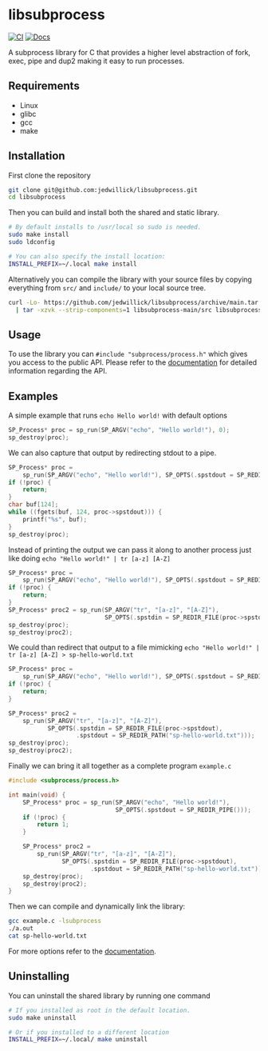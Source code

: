 # libsubprocess

<!-- badges: start -->

[![CI](https://github.com/jedwillick/libsubprocess/actions/workflows/ci.yml/badge.svg)](https://github.com/jedwillick/libsubprocess/actions/workflows/ci.yml)
[![Docs](https://github.com/jedwillick/libsubprocess/actions/workflows/docs.yml/badge.svg)](https://github.com/jedwillick/libsubprocess/actions/workflows/docs.yml)

<!-- badges: end -->

A subprocess library for C that provides a higher level abstraction of fork,
exec, pipe and dup2 making it easy to run processes.

## Requirements

- Linux
- glibc
- gcc
- make

## Installation

First clone the repository

```bash
git clone git@github.com:jedwillick/libsubprocess.git
cd libsubprocess
```

Then you can build and install both the shared and static library.

```bash
# By default installs to /usr/local so sudo is needed.
sudo make install
sudo ldconfig

# You can also specify the install location:
INSTALL_PREFIX=~/.local make install
```

Alternatively you can compile the library with your source files by copying everything
from `src/` and `include/` to your local source tree.

```bash
curl -Lo- https://github.com/jedwillick/libsubprocess/archive/main.tar.gz \
  | tar -xzvk --strip-components=1 libsubprocess-main/src libsubprocess-main/include
```

## Usage

To use the library you can `#include "subprocess/process.h"` which gives you
access to the public API.
Please refer to the [documentation][docs] for detailed information regarding
the API.

## Examples

A simple example that runs `echo Hello world!` with default options

```c
SP_Process* proc = sp_run(SP_ARGV("echo", "Hello world!"), 0);
sp_destroy(proc);
```

We can also capture that output by redirecting stdout to a pipe.

```c
SP_Process* proc =
    sp_run(SP_ARGV("echo", "Hello world!"), SP_OPTS(.spstdout = SP_REDIR_PIPE()));
if (!proc) {
    return;
}
char buf[124];
while ((fgets(buf, 124, proc->spstdout))) {
    printf("%s", buf);
}
sp_destroy(proc);
```

Instead of printing the output we can pass it along to another process just like
doing `echo "Hello world!" | tr [a-z] [A-Z]`

```c
SP_Process* proc =
    sp_run(SP_ARGV("echo", "Hello world!"), SP_OPTS(.spstdout = SP_REDIR_PIPE()));
if (!proc) {
    return;
}
SP_Process* proc2 = sp_run(SP_ARGV("tr", "[a-z]", "[A-Z]"),
                           SP_OPTS(.spstdin = SP_REDIR_FILE(proc->spstdout)));
sp_destroy(proc);
sp_destroy(proc2);
```

We could than redirect that output to a file mimicking
`echo "Hello world!" | tr [a-z] [A-Z] > sp-hello-world.txt`

```c
SP_Process* proc =
    sp_run(SP_ARGV("echo", "Hello world!"), SP_OPTS(.spstdout = SP_REDIR_PIPE()));
if (!proc) {
    return;
}

SP_Process* proc2 =
    sp_run(SP_ARGV("tr", "[a-z]", "[A-Z]"),
           SP_OPTS(.spstdin = SP_REDIR_FILE(proc->spstdout),
                   .spstdout = SP_REDIR_PATH("sp-hello-world.txt")));
sp_destroy(proc);
sp_destroy(proc2);
```

Finally we can bring it all together as a complete program `example.c`

```c
#include <subprocess/process.h>

int main(void) {
    SP_Process* proc = sp_run(SP_ARGV("echo", "Hello world!"),
                              SP_OPTS(.spstdout = SP_REDIR_PIPE()));
    if (!proc) {
        return 1;
    }

    SP_Process* proc2 =
        sp_run(SP_ARGV("tr", "[a-z]", "[A-Z]"),
               SP_OPTS(.spstdin = SP_REDIR_FILE(proc->spstdout),
                       .spstdout = SP_REDIR_PATH("sp-hello-world.txt")));
    sp_destroy(proc);
    sp_destroy(proc2);
}
```

Then we can compile and dynamically link the library:

```bash
gcc example.c -lsubprocess
./a.out
cat sp-hello-world.txt
```

For more options refer to the [documentation][docs].

## Uninstalling

You can uninstall the shared library by running one command

```bash
# If you installed as root in the default location.
sudo make uninstall

# Or if you installed to a different location
INSTALL_PREFIX=~/.local/ make uninstall
```

[docs]: https://jedwillick.github.io/libsubprocess/files
